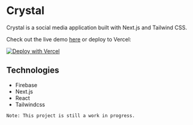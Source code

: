 # Crystal
Crystal is a social media application built with Next.js and Tailwind CSS.

Check out the live demo [here](https://crystal.medina.dev/) or deploy to Vercel:

[![Deploy with Vercel](https://vercel.com/button)](https://vercel.com/new/git/external?repository-url=https%3A%2F%2Fgithub.com%2Fdnrm%2Fnext-users)

## Technologies

- Firebase
- Next.js
- React
- Tailwindcss

`Note: This project is still a work in progress.`
